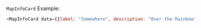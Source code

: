 `MapInfoCard` Example:
```js
<MapInfoCard data={{label: "Somewhere", description: "Over the Rainbow"}} />
```
